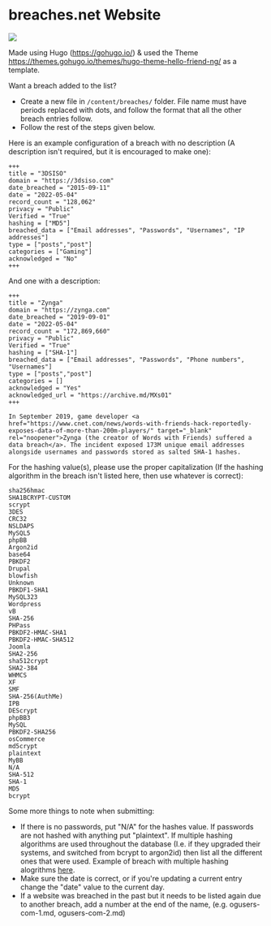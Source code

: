# breaches.net Website
![](https://a.pomf.cat/yoymgd.png)

Made using Hugo (https://gohugo.io/) & used the Theme https://themes.gohugo.io/themes/hugo-theme-hello-friend-ng/ as a template.

Want a breach added to the list?

- Create a new file in `/content/breaches/` folder. File name must have periods replaced with dots, and follow the format that all the other breach entries follow.
- Follow the rest of the steps given below.

Here is an example configuration of a breach with no description (A description isn't required, but it is encouraged to make one):
```
+++
title = "3DSISO"
domain = "https://3dsiso.com"
date_breached = "2015-09-11"
date = "2022-05-04"
record_count = "128,062"
privacy = "Public"
Verified = "True"
hashing = ["MD5"]
breached_data = ["Email addresses", "Passwords", "Usernames", "IP addresses"]
type = ["posts","post"]
categories = ["Gaming"]
acknowledged = "No"
+++
```

And one with a description:
```
+++
title = "Zynga"
domain = "https://zynga.com"
date_breached = "2019-09-01"
date = "2022-05-04"
record_count = "172,869,660"
privacy = "Public"
Verified = "True"
hashing = ["SHA-1"]
breached_data = ["Email addresses", "Passwords", "Phone numbers", "Usernames"]
type = ["posts","post"]
categories = []
acknowledged = "Yes"
acknowledged_url = "https://archive.md/MXs01"
+++

In September 2019, game developer <a href="https://www.cnet.com/news/words-with-friends-hack-reportedly-exposes-data-of-more-than-200m-players/" target="_blank" rel="noopener">Zynga (the creator of Words with Friends) suffered a data breach</a>. The incident exposed 173M unique email addresses alongside usernames and passwords stored as salted SHA-1 hashes.
```

For the hashing value(s), please use the proper capitalization (If the hashing algorithm in the breach isn't listed here, then use whatever is correct):
```
sha256hmac
SHA1BCRYPT-CUSTOM
scrypt
3DES
CRC32
NSLDAPS
MySQL5
phpBB
Argon2id
base64
PBKDF2
Drupal
blowfish
Unknown
PBKDF1-SHA1
MySQL323
Wordpress
vB
SHA-256
PHPass
PBKDF2-HMAC-SHA1
PBKDF2-HMAC-SHA512
Joomla
SHA2-256
sha512crypt
SHA2-384
WHMCS
XF
SMF
SHA-256(AuthMe)
IPB
DEScrypt
phpBB3
MySQL
PBKDF2-SHA256
osCommerce
md5crypt
plaintext
MyBB
N/A
SHA-512
SHA-1
MD5
bcrypt
```

Some more things to note when submitting:

- If there is no passwords, put "N/A" for the hashes value. If passwords are not hashed with anything put "plaintext". If multiple hashing algorithms are used throughout the database (I.e. if they upgraded their systems, and switched from bcrypt to argon2id) then list all the different ones that were used. Example of breach with multiple hashing alogrithms [here](https://raw.githubusercontent.com/breaches-net/website/main/content/breaches/1337-crew-to.md).
- Make sure the date is correct, or if you're updating a current entry change the "date" value to the current day.
- If a website was breached in the past but it needs to be listed again due to another breach, add a number at the end of the name, (e.g. ogusers-com-1.md, ogusers-com-2.md)
